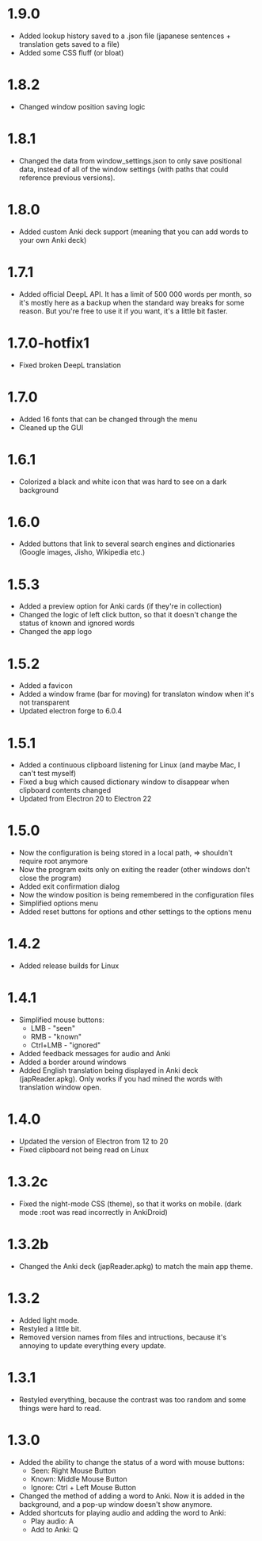 # 1.9.0
- Added lookup history saved to a .json file (japanese sentences + translation gets saved to a file)
- Added some CSS fluff (or bloat)

# 1.8.2
- Changed window position saving logic

# 1.8.1
- Changed the data from window_settings.json to only save positional data, instead of all of the window settings (with paths that could reference previous versions).

# 1.8.0
- Added custom Anki deck support (meaning that you can add words to your own Anki deck)

# 1.7.1
- Added official DeepL API. It has a limit of 500 000 words per month, so it's mostly here as a backup when the standard way breaks for some reason. But you're free to use it if you want, it's a little bit faster.

# 1.7.0-hotfix1
- Fixed broken DeepL translation

# 1.7.0
- Added 16 fonts that can be changed through the menu
- Cleaned up the GUI

# 1.6.1
- Colorized a black and white icon that was hard to see on a dark background

# 1.6.0
- Added buttons that link to several search engines and dictionaries (Google images, Jisho, Wikipedia etc.)

# 1.5.3
- Added a preview option for Anki cards (if they're in collection)
- Changed the logic of left click button, so that it doesn't change the status of known and ignored words
- Changed the app logo

# 1.5.2
- Added a favicon
- Added a window frame (bar for moving) for translaton window when it's not transparent
- Updated electron forge to 6.0.4

# 1.5.1
- Added a continuous clipboard listening for Linux (and maybe Mac, I can't test myself)
- Fixed a bug which caused dictionary window to disappear when clipboard contents changed
- Updated from Electron 20 to Electron 22

# 1.5.0
- Now the configuration is being stored in a local path, => shouldn't require root anymore
- Now the program exits only on exiting the reader (other windows don't close the program)
- Added exit confirmation dialog
- Now the window position is being remembered in the configuration files
- Simplified options menu
- Added reset buttons for options and other settings to the options menu

# 1.4.2
- Added release builds for Linux

# 1.4.1
- Simplified mouse buttons:
	* LMB - "seen"
	* RMB - "known"
	*	Ctrl+LMB - "ignored"
- Added feedback messages for audio and Anki
- Added a border around windows
- Added English translation being displayed in 
Anki deck (japReader.apkg). Only works if you
had mined the words with translation window open.

# 1.4.0
- Updated the version of Electron from 12 to 20
- Fixed clipboard not being read on Linux

# 1.3.2c
- Fixed the night-mode CSS (theme), so that it works on mobile.
	(dark mode :root was read incorrectly in AnkiDroid)

# 1.3.2b
- Changed the Anki deck (japReader.apkg) to match the main app theme.

# 1.3.2
- Added light mode.
- Restyled a little bit.
- Removed version names from files and intructions, 
    because it's annoying to update everything every update.

# 1.3.1
- Restyled everything, because the contrast was too random 
    and some things were hard to read.

# 1.3.0
- Added the ability to change the status of a word with mouse buttons:
    * Seen: Right Mouse Button
    * Known: Middle Mouse Button
    * Ignore: Ctrl + Left Mouse Button
- Changed the method of adding a word to Anki. 
Now it is added in the background, and a pop-up window doesn't show anymore.
- Added shortcuts for playing audio and adding the word to Anki:
    * Play audio: A
    * Add to Anki: Q